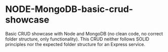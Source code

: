# NODE-MongoDB-basic-crud-showcase
Basic CRUD showcase with Node and MongoDB (no clean code, no correct folder structure, only functionality).  This CRUD neither follows SOLID principles nor the expected folder structure for an Express service.
